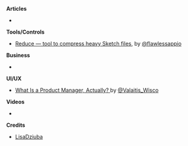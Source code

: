 **Articles**

* 

**Tools/Controls**

* [Reduce — tool to compress heavy Sketch files](https://flawlessapp.io/reduce), by [@flawlessappio](https://twitter.com/flawlessappio)

**Business**

* 

**UI/UX**

* [What Is a Product Manager, Actually?
](https://medium.com/@Alex.Valaitis/what-is-a-product-manager-actually-f328f05575) by [@Valaitis_Wisco](https://twitter.com/Valaitis_Wisco)

**Videos**

* 

**Credits**

* [LisaDziuba](http://github.com/lisadziuba)
